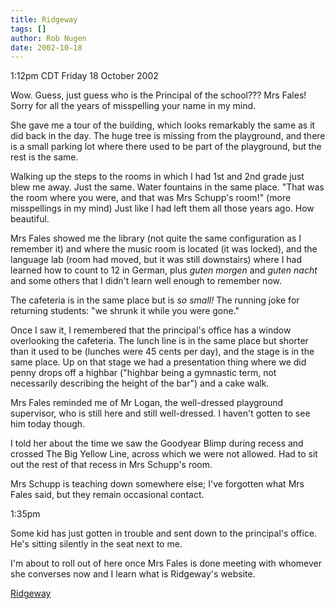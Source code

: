 ```yaml
---
title: Ridgeway
tags: []
author: Rob Nugen
date: 2002-10-18
---
```


<p class=date>1:12pm CDT Friday 18 October 2002</p>

<p>Wow.  Guess, just guess who is the Principal of the school???  Mrs
Fales!  Sorry for all the years of misspelling your name in my mind.</p>

<p>She gave me a tour of the building, which looks remarkably the same
as it did back in the day.  The huge tree is missing from the
playground, and there is a small parking lot where there used to be
part of the playground, but the rest is the same.</p>

<p>Walking up the steps to the rooms in which I had 1st and 2nd grade
just blew me away.  Just the same.  Water fountains in the same place.
"That was the room where you were, and that was Mrs Schupp's room!"
(more misspellings in my mind) Just like I had left them all those
years ago.  How beautiful.</p>

<p>Mrs Fales showed me the library (not quite the same configuration
as I remember it) and where the music room is located (it was locked),
and the language lab (room had moved, but it was still downstairs)
where I had learned how to count to 12 in German, plus <em>guten
morgen</em> and <em>guten nacht</em> and some others that I didn't
learn well enough to remember now.</p>

<p>The cafeteria is in the same place but is <em>so small!</em> The
running joke for returning students: "we shrunk it while you were
gone."</p>

<p>Once I saw it, I remembered that the principal's office has a
window overlooking the cafeteria.  The lunch line is in the same place
but shorter than it used to be (lunches were 45 cents per day), and
the stage is in the same place.  Up on that stage we had a
presentation thing where we did penny drops off a highbar ("highbar
being a gymnastic term, not necessarily describing the height of the
bar") and a cake walk.</p>

<p>Mrs Fales reminded me of Mr Logan, the well-dressed playground
supervisor, who is still here and still well-dressed.  I haven't
gotten to see him today though.</p>

<p>I told her about the time we saw the Goodyear Blimp during recess
and crossed The Big Yellow Line, across which we were not allowed.
Had to sit out the rest of that recess in Mrs Schupp's room.</p>

<p>Mrs Schupp is teaching down somewhere else; I've forgotten what Mrs
Fales said, but they remain occasional contact.</p>

<p class=date>1:35pm</p>

<p>Some kid has just gotten in trouble and sent down to the
principal's office.  He's sitting silently in the seat next to me.</p>

<p>I'm about to roll out of here once Mrs Fales is done meeting with
whomever she converses now and I learn what is Ridgeway's website.</p>

<p><a href="http://www.columbia.k12.mo.us/rwe/">Ridgeway</a></p>

